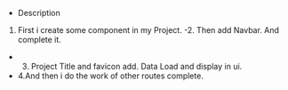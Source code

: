 
- Description 
 1. First i create some component in my Project.
 -2. Then add Navbar. And complete it.

 - 3. Project Title and favicon add. Data Load and display in ui. 
 - 4.And then i do the work of other routes complete.


